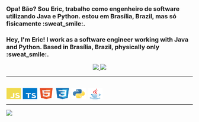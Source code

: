 
<h3>Opa! Bão? Sou Eric, trabalho como engenheiro de software utilizando Java e Python. estou em Brasília, Brazil, mas só fisicamente :sweat_smile:.</h3>
<h3>Hey, I'm Eric! I work as a software engineer working with Java and Python. Based in Brasília, Brazil, physically only :sweat_smile:.</h3>

<div align="center" >
  <a href="https://github.com/ericampos" style="display: inline_block">
    <img height="180em" src="https://github-readme-stats.vercel.app/api?username=ericampos&show_icons=true&theme=dark&include_all_commits=true&count_private=true"/>
    <img height="180em" src="https://github-readme-stats.vercel.app/api/top-langs/?username=ericampos&layout=compact&langs_count=7&theme=dark"/>
  </a>
</div>
<hr/>
<div style="display: inline_block"><br>
  <img align="center" alt="Eric-Js" height="30" width="40" src="https://raw.githubusercontent.com/devicons/devicon/master/icons/javascript/javascript-plain.svg">
  <img align="center" alt="Eric-Ts" height="30" width="40" src="https://raw.githubusercontent.com/devicons/devicon/master/icons/typescript/typescript-plain.svg">
  <img align="center" alt="Eric-HTML" height="30" width="40" src="https://raw.githubusercontent.com/devicons/devicon/master/icons/html5/html5-original.svg">
  <img align="center" alt="Eric-CSS" height="30" width="40" src="https://raw.githubusercontent.com/devicons/devicon/master/icons/css3/css3-original.svg">
  <img align="center" alt="Eric-Python" height="30" width="40" src="https://raw.githubusercontent.com/devicons/devicon/master/icons/python/python-original.svg">
  <img align="center" alt="Eric-Csharp" height="30" width="40" src="https://raw.githubusercontent.com/devicons/devicon/master/icons/java/java-original.svg">
</div>
<hr/>
<div> 
  <a href="https://www.linkedin.com/in/camposeric" target="_blank"><img src="https://img.shields.io/badge/-LinkedIn-%230077B5?style=for-the-badge&logo=linkedin&logoColor=white" target="_blank"></a> 
</div>